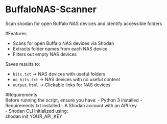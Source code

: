 # BuffaloNAS-Scanner
Scan shodan for open Buffalo NAS devices and identify accessible folders

#Features  
  - Scans for open Buffalo NAS devices via Shodan
  - Extracts folder names from each NAS device 
  - Filters out empty NAS devices
    
  Saves results to:  
   - `hits.txt` → NAS devices with useful folders  
   - `no_hits.txt` → NAS devices with no useful content  
   - `output.html` → Clickable links for NAS devices  

#Requirements  
  Before running the script, ensure you have:
    - Python 3 installed
    - Requirements.txt installed
    - A Shodan account with an API key  
      - Shodan CLI initialized using:  
          shodan init YOUR_API_KEY
